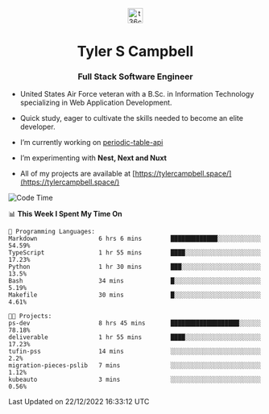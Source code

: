 <p align="center">
<a href="https://www.linkedin.com/in/t36campbell" target="blank"><img align="center" src="https://ik.imagekit.io/t36campbell/Portfolio/linkedin.png.original_m8bbGgPh6.png" alt="t36campbell" height="30" width="30" /></a>
</p>
<h1 align="center">Tyler S Campbell</h1>
<h3 align="center">Full Stack Software Engineer</h3>

* United States Air Force veteran with a B.Sc. in Information Technology specializing in Web Application Development. 

* Quick study, eager to cultivate the skills needed to become an elite developer.

* I’m currently working on [periodic-table-api](https://github.com/t36campbell/periodic-table-api)

* I’m experimenting with **Nest, Next and Nuxt**

* All of my projects are available at [https://tylercampbell.space/](https://tylercampbell.space/)

<!--START_SECTION:waka-->
![Code Time](http://img.shields.io/badge/Code%20Time-2%2C056%20hrs%2045%20mins-blue)

📊 **This Week I Spent My Time On** 

```text
💬 Programming Languages: 
Markdown                 6 hrs 6 mins        █████████████░░░░░░░░░░░░   54.59% 
TypeScript               1 hr 55 mins        ████░░░░░░░░░░░░░░░░░░░░░   17.23% 
Python                   1 hr 30 mins        ███░░░░░░░░░░░░░░░░░░░░░░   13.5% 
Bash                     34 mins             █░░░░░░░░░░░░░░░░░░░░░░░░   5.19% 
Makefile                 30 mins             █░░░░░░░░░░░░░░░░░░░░░░░░   4.61%

🐱‍💻 Projects: 
ps-dev                   8 hrs 45 mins       ███████████████████░░░░░░   78.18% 
deliverable              1 hr 55 mins        ████░░░░░░░░░░░░░░░░░░░░░   17.23% 
tufin-pss                14 mins             ░░░░░░░░░░░░░░░░░░░░░░░░░   2.2% 
migration-pieces-pslib   7 mins              ░░░░░░░░░░░░░░░░░░░░░░░░░   1.12% 
kubeauto                 3 mins              ░░░░░░░░░░░░░░░░░░░░░░░░░   0.56%

```


 Last Updated on 22/12/2022 16:33:12 UTC
<!--END_SECTION:waka-->
